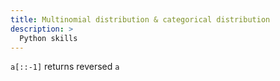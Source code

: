 ```yaml
---
title: Multinomial distribution & categorical distribution
description: >
  Python skills
---
```



`a[::-1]` returns reversed `a`

